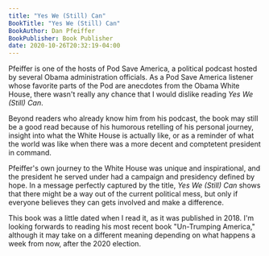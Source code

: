 ```yaml
---
title: "Yes We (Still) Can"
BookTitle: "Yes We (Still) Can"
BookAuthor: Dan Pfeiffer
BookPublisher: Book Publisher
date: 2020-10-26T20:32:19-04:00
---
```


Pfeiffer is one of the hosts of Pod Save America, a political podcast hosted by several Obama administration officials.
As a Pod Save America listener whose favorite parts of the Pod are anecdotes from the Obama White House, there wasn't really any chance that I would dislike reading *Yes We (Still) Can*.

Beyond readers who already know him from his podcast, the book may still be a good read because of his humorous retelling of his personal journey, insight into what the White House is actually like, or as a reminder of what the world was like when there was a more decent and comptetent president in command.

Pfeiffer's own journey to the White House was unique and inspirational, and the president he served under had a campaign and presidency defined by hope.
In a message perfectly captured by the title, *Yes We (Still) Can* shows that there might be a way out of the current political mess, but only if everyone believes they can gets involved and make a difference.

This book was a little dated when I read it, as it was published in 2018.
I'm looking forwards to reading his most recent book "Un-Trumping America," although it may take on a different meaning depending on what happens a week from now, after the 2020 election.
